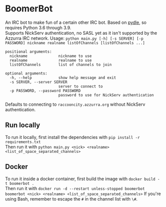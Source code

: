 # BoomerBot
An IRC bot to make fun of a certain other IRC bot. Based on [pydle](https://github.com/shizmob/pydle), so requires Python 3.6 through 3.9.  
Supports NickServ authentication, no SASL yet as it isn't supported by the Azzurra IRC network.
Usage: `python main.py [-h] [-s SERVER] [-p PASSWORD] nickname realname listOfChannels [listOfChannels ...]`  
```
positional arguments:
  nickname              nickname to use
  realname              realname to use
  listOfChannels        list of channels to join

optional arguments:
  -h, --help            show help message and exit
  -s SERVER, --server SERVER
                        server to connect to
  -p PASSWORD, --password PASSWORD
                        password to use for NickServ authentication
```
Defaults to connecting to `raccooncity.azzurra.org` without NickServ authentication.

## Run locally
To run it locally, first install the dependencies with `pip install -r requirements.txt`  
Then run it with `python main.py <nick> <realname> <list_of_space_separated_channels>`

## Docker
To run it inside a docker container, first build the image with `docker build -t boomerbot .`  
Then run it with `docker run -d --restart unless-stopped boomerbot boomerbot <nick> <realname> <list_of_space_separated_channels>`
If you're using Bash, remember to escape the `#` in the channel list with `\#`.